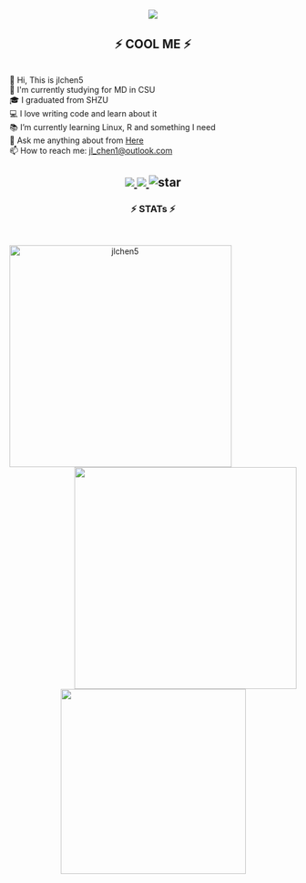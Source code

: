 
<h1 align="center">
  <a href="https://git.io/typing-svg">
    <img src="https://readme-typing-svg.herokuapp.com/?lines=Hello,+World!+👋;Welcome+Here,+My+Buddy....;Nice+to+meet+you!&center=true&size=30">
  </a>

 
<h2 align="center">⚡ COOL ME ⚡</h2>
<br>
  🧑 Hi, This is jlchen5 
  <br>
  🔬 I'm currently studying for MD in CSU
  <br>
  🎓 I graduated from SHZU
  <br>
  💻 I love writing code and learn about it
  <br>
  📚 I’m currently learning Linux, R and something I need
  <br>
  💬 Ask me anything about from <a href="https://github.com/jlchen5/jlchen5/issues" title="Issues">Here</a>
  <br>
  📫 How to reach me: <a href="mailto: jlchen5">jl_chen1@outlook.com</a>
</p>
<h2>
 
<div align="center">
  <a href="https://github.com/jlchen5">
    <img src="https://img.shields.io/badge/-Github-000?style=flat&logo=Github&logoColor=white">
  </a>
  <a href="mailto:1314charlie@gmail.com">
    <img src="https://img.shields.io/badge/-Gmail-c14438?style=flat&logo=Gmail&logoColor=white"">
  </a>
    <img src="https://komarev.com/ghpvc/?username=jlchen5" alt="star">
</div>
 
<h3 align="center">⚡ STATs ⚡</h3>
<br>
<p align=center>
  <div align=center>
    <a href="https://github.com/denvercoder1/github-readme-streak-stats" title="Go to Source">
      <img align="left" width=390 src="https://github-readme-streak-stats.herokuapp.com/?user=jlchen5&theme=react&border=61dafb&hide_border=true" alt="jlchen5" />
    </a>
    <a href="https://github.com/anuraghazra/github-readme-stats" title="Go to Source">
      <img align="right" width=390 src="https://github-readme-stats.vercel.app/api?username=jlchen5&show_icons=true&theme=react&border_color=61dafb&hide_border=true" />
    </a>
  </div>
  <br><br><br><br><br><br><br><br><br>
  <div align=center>
    <a href="https://github.com/anuraghazra/github-readme-stats">
      <img width=325 align="center" src="https://github-readme-stats.vercel.app/api/top-langs/?username=jlchen5&hide=c%23,powershell,Mathematica,Ruby,Objective-C,Objective-C%2b%2b,Cuda&title_color=61dafb&text_color=ffffff&icon_color=61dafb&bg_color=20232a&langs_count=8&layout=compact&border_color=61dafb&hide_border=true" />
    </a>
  </div>

</p>
 


 
 
 
 
 
 
 
 
 
